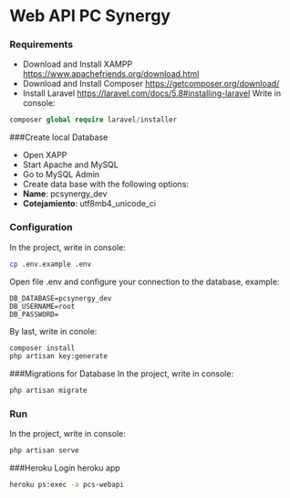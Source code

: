 # Web API PC Synergy
### Requirements
- Download and Install XAMPP https://www.apachefriends.org/download.html
- Download and Install Composer https://getcomposer.org/download/
- Install Laravel https://laravel.com/docs/5.8#installing-laravel
Write in console:
```php
composer global require laravel/installer
```

###Create local Database
- Open XAPP
- Start Apache and MySQL
- Go to MySQL Admin
- Create data base with the following options:
 - **Name**: pcsynergy_dev
 - **Cotejamiento**: utf8mb4_unicode_ci

### Configuration
In the project, write in console:
```bash
cp .env.example .env
```
Open file .env and configure your connection to the database, example:
```
DB_DATABASE=pcsynergy_dev
DB_USERNAME=root
DB_PASSWORD=
```
By last, write in conole:
```bash
composer install
php artisan key:generate
```

###Migrations for Database
In the project, write in console:
```bash
php artisan migrate
```

### Run
In the project, write in console:
```bash
php artisan serve
```

###Heroku
Login heroku app
```bash
heroku ps:exec -a pcs-webapi
```
